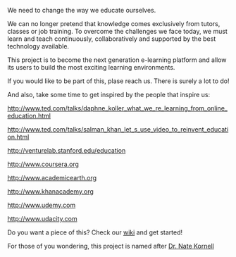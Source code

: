 We need to change the way we educate ourselves. 
 
We can no longer pretend that knowledge comes exclusively from tutors, classes or job training. 
To overcome the challenges we face today, we must learn and teach continuously, collaboratively and supported by the best technology available.

This project is to become the next generation e-learning platform and allow its users to build the most exciting learning environments.

If you would like to be part of this, plase reach us. There is surely a lot to do!

And also, take some time to get inspired by the people that inspire us:

http://www.ted.com/talks/daphne_koller_what_we_re_learning_from_online_education.html

http://www.ted.com/talks/salman_khan_let_s_use_video_to_reinvent_education.html

http://venturelab.stanford.edu/education

http://www.coursera.org

http://www.academicearth.org

http://www.khanacademy.org

http://www.udemy.com

http://www.udacity.com

Do you want a piece of this? Check our [wiki](https://github.com/Craftware/Kornell/wiki) and get started!

For those of you wondering, this project is named after [Dr. Nate Kornell](http://sites.williams.edu/nk2/)
